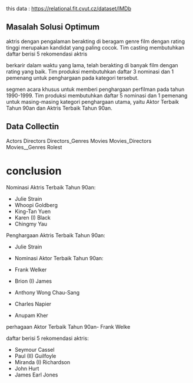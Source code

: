 this data : https://relational.fit.cvut.cz/dataset/IMDb
## Masalah Solusi Optimum
aktris dengan pengalaman berakting di beragam genre film dengan rating tinggi merupakan kandidat yang paling cocok. Tim casting membutuhkan daftar berisi 5 rekomendasi aktris

berkarir dalam waktu yang lama, telah berakting di banyak film dengan rating yang baik. Tim produksi membutuhkan daftar 3 nominasi dan 1 pemenang untuk penghargaan pada kategori tersebut.

segmen acara khusus untuk memberi penghargaan perfilman pada tahun 1990-1999. Tim produksi membutuhkan daftar 5 nominasi dan 1 pemenang untuk masing-masing kategori penghargaan utama, yaitu Aktor Terbaik Tahun 90an dan Aktris Terbaik Tahun 90an.

## Data Collectin
Actors
Directors
Directors_Genres
Movies
Movies_Directors
Movies__Genres
Rolest

# conclusion
Nominasi Aktris Terbaik Tahun 90an:
- Julie Strain
- Whoopi Goldberg
- King-Tan Yuen
- Karen (I) Black
- Chingmy Yau

Penghargaan Aktris Terbaik Tahun 90an:
- Julie Strain

- Nominasi Aktor Terbaik Tahun 90an:
- Frank Welker
- Brion (I) James
- Anthony Wong Chau-Sang
- Charles Napier
- Anupam Kher

perhagaan Aktor Terbaik Tahun 90an- Frank Welke

daftar berisi 5 rekomendasi aktris:
- Seymour Cassel
- Paul (II) Guilfoyle
- Miranda (I) Richardson
- John Hurt
- James Earl Jones

